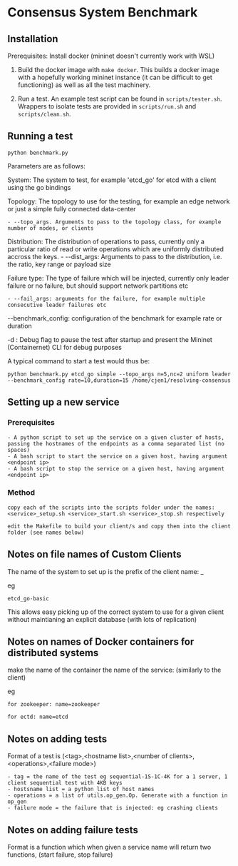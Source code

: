 # Consensus System Benchmark

## Installation

Prerequisites: Install docker (mininet doesn't currently work with WSL)

1. Build the docker image with `make docker`. This builds a docker image with a hopefully working mininet instance (it can be difficult to get functioning) as well as all the test machinery.

2. Run a test. An example test script can be found in `scripts/tester.sh`. Wrappers to isolate tests are provided in `scripts/run.sh` and `scripts/clean.sh`.

## Running a test

`python benchmark.py`

Parameters are as follows:

System: The system to test, for example 'etcd_go' for etcd with a client using the go bindings

Topology: The topology to use for the testing, for example an edge network or just a simple fully connected data-center

	- --topo_args. Arguments to pass to the topology class, for example number of nodes, or clients

Distribution: The distribution of operations to pass, currently only a particular ratio of read or write operations which are uniformly distributed accross the keys.
	- --dist_args: Arguments to pass to the distribution, i.e. the ratio, key range or payload size

Failure type: The type of failure which will be injected, currently only leader failure or no failure, but should support network partitions etc

	- --fail_args: arguments for the failure, for example multiple consecutive leader failures etc

--benchmark_config: configuration of the benchmark for example rate or duration

-d : Debug flag to pause the test after startup and present the Mininet (Containernet) CLI for debug purposes

A typical command to start a test would thus be:
```
python benchmark.py etcd_go simple --topo_args n=5,nc=2 uniform leader --benchmark_config rate=10,duration=15 /home/cjen1/resolving-consensus
```


## Setting up a new service 

### Prerequisites

	- A python script to set up the service on a given cluster of hosts, passing the hostnames of the endpoints as a comma separated list (no spaces)
	- A bash script to start the service on a given host, having argument <endpoint ip>
	- A bash script to stop the service on a given host, having argument <endpoint ip>

### Method

	copy each of the scripts into the scripts folder under the names: <service>_setup.sh <service>_start.sh <service>_stop.sh respectively
	
	edit the Makefile to build your client/s and copy them into the client folder (see names below) 

## Notes on file names of Custom Clients

The name of the system to set up is the prefix of the client name:
	<system>_<info about client>

eg

	etcd_go-basic

This allows easy picking up of the correct system to use for a given client without maintianing an explicit database (with lots of replication)

## Notes on names of Docker containers for distributed systems

make the name of the container the name of the service: (similarly to the client)

eg

	for zookeeper: name=zookeeper

	for ectd: name=etcd


## Notes on adding tests

Format of a test is (\<tag\>,\<hostname list\>,\<number of clients\>,\<operations\>,\<failure mode\>)
	
    - tag = the name of the test eg sequential-1S-1C-4K for a 1 server, 1 client sequential test with 4KB keys
	- hostsname list = a python list of host names
	- operations = a list of utils.op_gen.Op. Generate with a function in op_gen
	- failure mode = the failure that is injected: eg crashing clients

## Notes on adding failure tests

Format is a function which when given a service name will return two functions, (start failure, stop failure)



